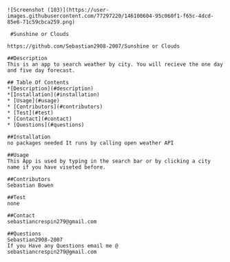     ![Screenshot (103)](https://user-images.githubusercontent.com/77297220/146100604-95c060f1-f65c-4dcd-85e6-71c59cbca259.png) 
     
     #Sunshine or Clouds
     
    https://github.com/Sebastian2908-2007/Sunshine or Clouds
    
    ##Description
    This is an app to search weather by city. You will recieve the one day and five day forecast.
    
    ## Table Of Contents
    *[Description](#description)
    *[Installation](#installation)
    * [Usage](#usage)
    * [Contributors](#contributors)
    * [Test](#test)
    * [Contact](#contact)
    * [Questions](#questions)
    
    ##Installation
    no packages needed It runs by calling open weather API
    
    ##Usage
    This App is used by typing in the search bar or by clicking a city name if you have viseted before.
    
    ##Contributors
    Sebastian Bowen
    
    ##Test 
    none
    
    ##Contact
    sebastiancrespin279@gmail.com
    
    ##Questions
    Sebastian2908-2007
    If you Have any Questions email me @
    sebastiancrespin279@gmail.com 
    
    
